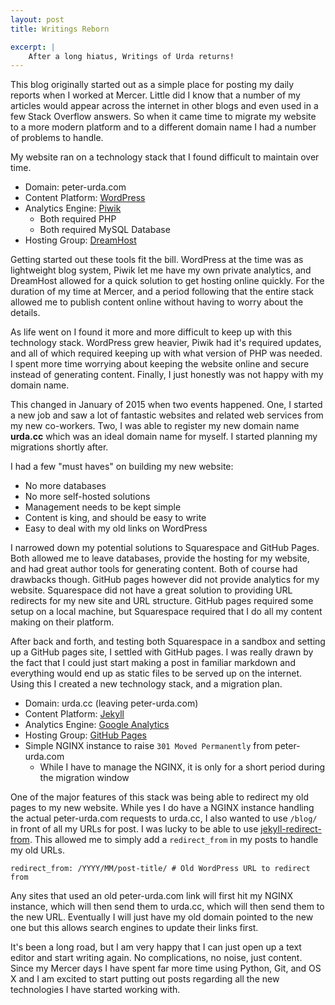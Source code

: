 ```yaml
---
layout: post
title: Writings Reborn

excerpt: |
    After a long hiatus, Writings of Urda returns!
---
```


This blog originally started out as a simple place for posting my daily reports
when I worked at Mercer. Little did I know that a number of my articles would
appear across the internet in other blogs and even used in a few Stack Overflow
answers. So when it came time to migrate my website to a more modern platform
and to a different domain name I had a number of problems to handle.

My website ran on a technology stack that I found difficult to maintain over
time.

- Domain: peter-urda.com
- Content Platform: [WordPress](https://wordpress.org/)
- Analytics Engine: [Piwik](http://piwik.org/)
  - Both required PHP
  - Both required MySQL Database
- Hosting Group: [DreamHost](https://www.dreamhost.com/)

Getting started out these tools fit the bill. WordPress at the time was as
lightweight blog system, Piwik let me have my own private analytics, and
DreamHost allowed for a quick solution to get hosting online quickly. For the
duration of my time at Mercer, and a period following that the entire stack
allowed me to publish content online without having to worry about the details.

As life went on I found it more and more difficult to keep up with this
technology stack. WordPress grew heavier, Piwik had it's required updates, and
all of which required keeping up with what version of PHP was needed. I spent
more time worrying about keeping the website online and secure instead of
generating content. Finally, I just honestly was not happy with my domain name.

This changed in January of 2015 when two events happened. One, I started a new
job and saw a lot of fantastic websites and related web services from my new
co-workers. Two, I was able to register my new domain name **urda.cc** which was
an ideal domain name for myself. I started planning my migrations shortly after.

I had a few "must haves" on building my new website:

- No more databases
- No more self-hosted solutions
- Management needs to be kept simple
- Content is king, and should be easy to write
- Easy to deal with my old links on WordPress

I narrowed down my potential solutions to Squarespace and GitHub Pages. Both
allowed me to leave databases, provide the hosting for my website, and had great
author tools for generating content. Both of course had drawbacks though. GitHub
pages however did not provide analytics for my website. Squarespace did not have
a great solution to providing URL redirects for my new site and URL structure.
GitHub pages required some setup on a local machine, but Squarespace required
that I do all my content making on their platform.

After back and forth, and testing both Squarespace in a sandbox and setting up
a GitHub pages site, I settled with GitHub pages. I was really drawn by the fact
that I could just start making a post in familiar markdown and everything would
end up as static files to be served up on the internet. Using this I created a
new technology stack, and a migration plan.

- Domain: urda.cc (leaving peter-urda.com)
- Content Platform: [Jekyll](https://jekyllrb.com/)
- Analytics Engine: [Google Analytics](http://www.google.com/analytics/)
- Hosting Group: [GitHub Pages](https://pages.github.com/)
- Simple NGINX instance to raise `301 Moved Permanently` from peter-urda.com
  - While I have to manage the NGINX, it is only for a short period during
    the migration window

One of the major features of this stack was being able to redirect my old pages
to my new website. While yes I do have a NGINX instance handling the actual
peter-urda.com requests to urda.cc, I also wanted to use `/blog/` in front of
all my URLs for post. I was lucky to be able to use
[jekyll-redirect-from](https://github.com/jekyll/jekyll-redirect-from). This
allowed me to simply add a `redirect_from` in my posts to handle my old URLs.

```
redirect_from: /YYYY/MM/post-title/ # Old WordPress URL to redirect from
```

Any sites that used an old peter-urda.com link will first hit my
NGINX instance, which will then send them to urda.cc, which will then send them
to the new URL. Eventually I will just have my old domain pointed to the new one
but this allows search engines to update their links first.

It's been a long road, but I am very happy that I can just open up a text
editor and start writing again. No complications, no noise, just content. Since
my Mercer days I have spent far more time using Python, Git, and OS X and I am
excited to start putting out posts regarding all the new technologies I have
started working with.
